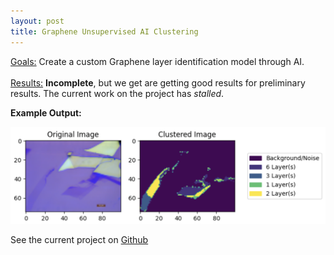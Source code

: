 ```yaml
---
layout: post
title: Graphene Unsupervised AI Clustering
---
```


<div class="message">
  <u>Goals:</u> Create a custom Graphene layer identification model through AI. 
  <br> <br>
  <u>Results:</u> <b>Incomplete</b>, but we get are getting good results for preliminary results. The current work on the project has <i>stalled</i>.
</div>

**Example Output:**

![Graphene Clustered](/screenshots/graphene.png)

See the current project on [Github](https://github.com/RandomKiddo/GrapheneMixturing)
